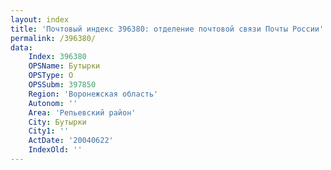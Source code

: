 ```yaml
---
layout: index
title: 'Почтовый индекс 396380: отделение почтовой связи Почты России'
permalink: /396380/
data:
    Index: 396380
    OPSName: Бутырки
    OPSType: О
    OPSSubm: 397850
    Region: 'Воронежская область'
    Autonom: ''
    Area: 'Репьевский район'
    City: Бутырки
    City1: ''
    ActDate: '20040622'
    IndexOld: ''
---
```

